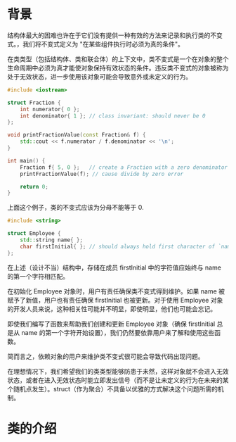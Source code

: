 # 背景

结构体最大的困难也许在于它们没有提供一种有效的方法来记录和执行类的不变式。，我们将不变式定义为 "在某些组件执行时必须为真的条件"。

在类类型（包括结构体、类和联合体）的上下文中，类不变式是一个在对象的整个生命周期中必须为真才能使对象保持有效状态的条件。违反类不变式的对象被称为处于无效状态，进一步使用该对象可能会导致意外或未定义的行为。

```c++
#include <iostream>

struct Fraction {
    int numerator{ 0 };
    int denominator{ 1 }; // class invariant: should never be 0
};

void printFractionValue(const Fraction& f) {
    std::cout << f.numerator / f.denominator << '\n';
}

int main() {
    Fraction f{ 5, 0 };   // create a Fraction with a zero denominator
    printFractionValue(f); // cause divide by zero error

    return 0;
}
```

上面这个例子，类的不变式应该为分母不能等于 0.

```c++
#include <string>

struct Employee {
    std::string name{ };
    char firstInitial{ }; // should always hold first character of `name` (or `0`)
};
```

在上述（设计不当）结构中，存储在成员 firstInitial 中的字符值应始终与 name 的第一个字符相匹配。

在初始化 Employee 对象时，用户有责任确保类不变式得到维护。如果 name 被赋予了新值，用户也有责任确保 firstInitial 也被更新。对于使用 Employee 对象的开发人员来说，这种相关性可能并不明显，即使明显，他们也可能会忘记。

即使我们编写了函数来帮助我们创建和更新 Employee 对象（确保 firstInitial 总是从 name 的第一个字符开始设置），我们仍然要依靠用户来了解和使用这些函数。

简而言之，依赖对象的用户来维护类不变式很可能会导致代码出现问题。

在理想情况下，我们希望我们的类类型能够防患于未然，这样对象就不会进入无效状态，或者在进入无效状态时能立即发出信号（而不是让未定义的行为在未来的某个随机点发生）。struct（作为聚合）不具备以优雅的方式解决这个问题所需的机制。


# 类的介绍


